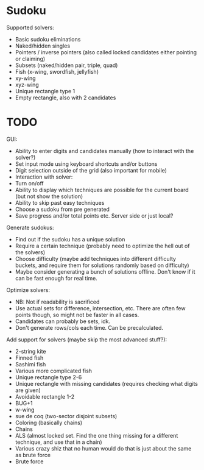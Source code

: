 # Sudoku

Supported solvers:
- Basic sudoku eliminations
- Naked/hidden singles
- Pointers / inverse pointers (also called locked candidates either pointing or claiming)
- Subsets (naked/hidden pair, triple, quad)
- Fish (x-wing, swordfish, jellyfish)
- xy-wing
- xyz-wing
- Unique rectangle type 1
- Empty rectangle, also with 2 candidates

# TODO

GUI:
- Ability to enter digits and candidates manually (how to interact with the solver?)
- Set input mode using keyboard shortcuts and/or buttons
- Digit selection outside of the grid (also important for mobile)
- Interaction with solver:
 - Turn on/off
 - Ability to display which techniques are possible for the current board (but not show the solution)
 - Ability to skip past easy techniques
- Choose a sudoku from pre generated
- Save progress and/or total points etc. Server side or just local?

Generate sudokus:
- Find out if the sudoku has a unique solution
- Require a certain technique (probably need to optimize the hell out of the solvers)
- Choose difficulty (maybe add techniques into different difficulty buckets, and require them for solutions randomly based on difficulty)
- Maybe consider generating a bunch of solutions offline. Don't know if it can be fast enough for real time.

Optimize solvers:
- NB: Not if readability is sacrificed
- Use actual sets for difference, intersection, etc. There are often few points though, so might not be faster in all cases.
- Candidates can probably be sets, idk.
- Don't generate rows/cols each time. Can be precalculated.

Add support for solvers (maybe skip the most advanced stuff?):
- 2-string kite
- Finned fish
- Sashimi fish
- Various more complicated fish
- Unique rectangle type 2-6
- Unique rectangle with missing candidates (requires checking what digits are given)
- Avoidable rectangle 1-2
- BUG+1
- w-wing
- sue de coq (two-sector disjoint subsets)
- Coloring (basically chains)
- Chains
- ALS (almost locked set. Find the one thing missing for a different technique, and use that in a chain)
- Various crazy shiz that no human would do that is just about the same as brute force
- Brute force